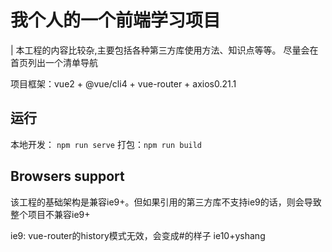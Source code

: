 # 我个人的一个前端学习项目

| 本工程的内容比较杂,主要包括各种第三方库使用方法、知识点等等。
  尽量会在首页列出一个清单导航

项目框架：vue2 + @vue/cli4 + vue-router + axios0.21.1 

## 运行
本地开发： ``npm run serve``
打包：``npm run build``

## Browsers support
该工程的基础架构是兼容ie9+。但如果引用的第三方库不支持ie9的话，则会导致整个项目不兼容ie9+

ie9: vue-router的history模式无效，会变成#的样子
ie10+yshang
